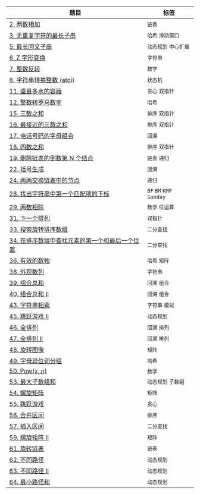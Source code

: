 | 题目  |  标签 |
| ------------- | ------------- |
| [2. 两数相加](src/add-two-numbers/add-two-numbers.md)  | `链表`  |
| [3. 无重复字符的最长子串](src/longest-substring-without-repeating-characters/longest-substring-without-repeating-characters.md)  | `哈希` `滑动窗口`  |
| [5. 最长回文子串](src/longest-palindromic-substring/longest-palindromic-substring.md)  | `动态规划` `中心扩展`  |
| [6. Z 字形变换](src/zigzag-conversion/zigzag-conversion.md)  | `字符串`  |
| [7. 整数反转](src/reverse-integer/reverse-integer.md)  | `数学`  |
| [8. 字符串转换整数 (atoi)](src/string-to-integer-atoi/string-to-integer-atoi.md)  | `状态机`  |
| [11. 盛最多水的容器](src/container-with-most-water/container-with-most-water.md)  | `贪心`  `双指针`  |
| [12. 整数转罗马数字](src/integer-to-roman/integer-to-roman.md)  | `哈希`  |
| [15. 三数之和](src/3sum/3sum.md)  | `排序` `双指针`  |
| [16. 最接近的三数之和](src/3sum-closest/3sum-closest.md)  | `排序` `双指针`  |
| [17. 电话号码的字母组合](src/letter-combinations-of-a-phone-number/letter-combinations-of-a-phone-number.md)  | `回溯`  |
| [18. 四数之和](src/4sum/4sum.md)  | `排序` `双指针`  |
| [19. 删除链表的倒数第 N 个结点](src/remove-nth-node-from-end-of-list/remove-nth-node-from-end-of-list.md)  | `链表` `递归`  |
| [22. 括号生成](src/generate-parentheses/generate-parentheses.md)  | `回溯`  |
| [24. 两两交换链表中的节点](src/swap-nodes-in-pairs)  | `递归`  |
| [28. 找出字符串中第一个匹配项的下标](src/find-the-index-of-the-first-occurrence-in-a-string/find-the-index-of-the-first-occurrence-in-a-string.md)  | `BF` `BM` `KMP` `Sunday`  |
| [29. 两数相除](src/divide-two-integers/divide-two-integers.md)  | `数学` `位运算`  |
| [31. 下一个排列](src/next-permutation/next-permutation.md)  | `双指针`  |
| [33. 搜索旋转排序数组](src/search-in-rotated-sorted-array/search-in-rotated-sorted-array.md)  | `二分查找`  |
| [34. 在排序数组中查找元素的第一个和最后一个位置](src/find-first-and-last-position-of-element-in-sorted-array/find-first-and-last-position-of-element-in-sorted-array.md) | `二分查找` |
| [36. 有效的数独](src/valid-sudoku/valid-sudoku.md) | `哈希` `矩阵` |
| [38. 外观数列](src/count-and-say/count-and-say.md) | `字符串` |
| [39. 组合总和](src/combination-sum/combination-sum.md) | `回溯` `组合` |
| [40. 组合总和 II](src/combination-sum-ii/combination-sum-ii.md) | `回溯` `组合` |
| [43. 字符串相乘](src/multiply-strings/multiply-strings.md) | `字符串` `模拟` |
| [45. 跳跃游戏 II](src/jump-game-ii/jump-game-ii.md) | `动态规划` |
| [46. 全排列](src/permutations/permutations.md) | `回溯` `排列` |
| [47. 全排列 II](src/permutations-ii/permutations-ii.md) | `回溯` `排列` |
| [48. 旋转图像](src/rotate-image/rotate-image.md) | `矩阵` |
| [49. 字母异位词分组](src/group-anagrams/group-anagrams.md) | `哈希` |
| [50. Pow(x, n)](src/powx-n/powx-n.md) | `数学` |
| [53. 最大子数组和](src/maximum-subarray/maximum-subarray.md) | `动态规划` `子数组` |
| [54. 螺旋矩阵](src/spiral-matrix/spiral-matrix.md) | `矩阵` |
| [55. 跳跃游戏](src/jump-game/jump-game.md) | `贪心` |
| [56. 合并区间](src/merge-intervals/merge-intervals.md) | `排序` |
| [57. 插入区间](src/insert-interval/insert-interval.md) | `二分查找` |
| [59. 螺旋矩阵 II](src/spiral-matrix-ii/spiral-matrix-ii.md) | `矩阵` |
| [61. 旋转链表](src/rotate-list/rotate-list.md) | `链表` |
| [62. 不同路径](src/unique-paths/unique-paths.md) | `动态规划` |
| [63. 不同路径 II](src/unique-paths-ii/unique-paths-ii.md) | `动态规划` |
| [64. 最小路径和](src/minimum-path-sum/minimum-path-sum.md) | `动态规划` |
